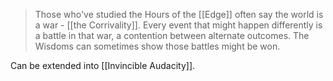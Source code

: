 > Those who've studied the Hours of the [[Edge]] often say the world is a war - [[the Corrivality]]. Every event that might happen differently is a battle in that war, a contention between alternate outcomes. The Wisdoms can sometimes show those battles might be won.

Can be extended into [[Invincible Audacity]].